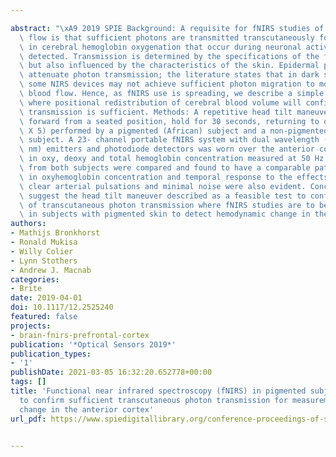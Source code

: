 ---
abstract: "\xA9 2019 SPIE Background: A requisite for fNIRS studies of cortical blood\
  \ flow is that sufficient photons are transmitted transcutaneously for the fluctuations\
  \ in cerebral hemoglobin oxygenation that occur during neuronal activation to be\
  \ detected. Transmission is determined by the specifications of the fNIRS device,\
  \ but also influenced by the characteristics of the skin. Epidermal pigments can\
  \ attenuate photon transmission; the literature states that in dark skinned subjects\
  \ some NIRS devices may not achieve sufficient photon migration to monitor cortical\
  \ blood flow. Hence, as fNIRS use is spreading, we describe a simple head tilt maneuver\
  \ where positional redistribution of cerebral blood volume will confirm if photon\
  \ transmission is sufficient. Methods: A repetitive head tilt maneuver (bending\
  \ forward from a seated position, hold for 30 seconds, returning to original position\
  \ X 5) performed by a pigmented (African) subject and a non-pigmented (Caucasian)\
  \ subject. A 23- channel portable fNIRS system with dual wavelength (750 and 860\
  \ nm) emitters and photodiode detectors was worn over the anterior cortex, and changes\
  \ in oxy, deoxy and total hemoglobin concentration measured at 50 Hz. Results: Data\
  \ from both subjects were compared and found to have a comparable pattern of change\
  \ in oxyhemoglobin concentration and temporal response to the effects of head tilt;\
  \ clear arterial pulsations and minimal noise were also evident. Conclusion: We\
  \ suggest the head tilt maneuver described as a feasible test to confirm the adequacy\
  \ of transcutaneous photon transmission where fNIRS studies are to be performed\
  \ in subjects with pigmented skin to detect hemodynamic change in the cortex."
authors:
- Mathijs Bronkhorst
- Ronald Mukisa
- Willy Colier
- Lynn Stothers
- Andrew J. Macnab
categories:
- Brite
date: 2019-04-01
doi: 10.1117/12.2525240
featured: false
projects:
- brain-fnirs-prefrontal-cortex
publication: '*Optical Sensors 2019*'
publication_types:
- '1'
publishDate: 2021-03-05 16:32:20.652778+00:00
tags: []
title: 'Functional near infrared spectroscopy (fNIRS) in pigmented subjects: a maneuver
  to confirm sufficient transcutaneous photon transmission for measurement of hemodynamic
  change in the anterior cortex'
url_pdf: https://www.spiedigitallibrary.org/conference-proceedings-of-spie/11028/2525240/Functional-near-infrared-spectroscopy-fNIRS-in-pigmented-subjects--a/10.1117/12.2525240.full

---
